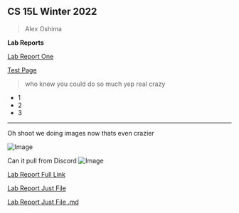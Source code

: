 ## CS 15L Winter 2022
>Alex Oshima

**Lab Reports**

[Lab Report One](lab-report-1-week-2.md)

[Test Page](https://cnsquared.github.io/cse15l-lab-reports/testFile.html)

>who knew you could do so much
>yep real crazy

* 1
* 2
* 3

--- 

Oh shoot we doing images now thats even crazier

![Image](https://media.discordapp.net/attachments/583129512397504513/930601969209454642/unknown.png)	

Can it pull from Discord
![Image](https://images-ext-1.discordapp.net/external/hfvJ651F3kBDzcRx-Oi5eB9UifvYQpdSoQU4lVe0OHI/https/wallpaperaccess.com/full/3518234.jpg?width=2078&height=1169)

[Lab Report Full Link](https://cnsquared.github.io/cse15l-lab-reports/lab-report-1-week-2.html)

[Lab Report Just File](lab-report-1-week-2.html)

[Lab Report Just File .md](lab-report-1-week-2.md)
